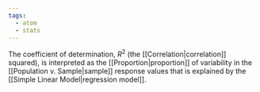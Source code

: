 ```yaml
---
tags:
  - atom
  - stats
---
```

The coefficient of determination, $R^2$ (the [[Correlation|correlation]] squared), is interpreted as the [[Proportion|proportion]] of variability in the [[Population v. Sample|sample]] response values that is explained by the [[Simple Linear Model|regression model]].